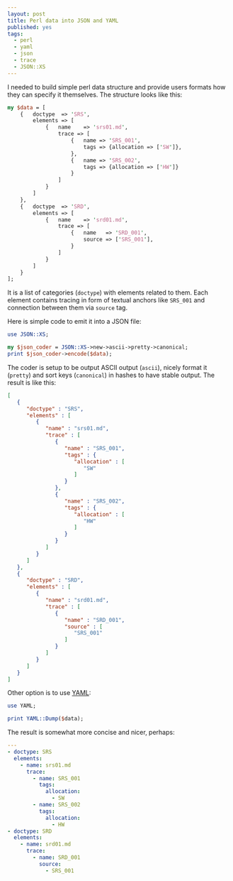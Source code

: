 ```yaml
---
layout: post
title: Perl data into JSON and YAML
published: yes
tags:
  - perl
  - yaml
  - json
  - trace
  - JSON::XS
---
```

I needed to build simple perl data structure and provide users formats how they can specify it themselves. The structure looks like this:

```perl
my $data = [
    {   doctype  => 'SRS',
        elements => [
            {   name    => 'srs01.md',
                trace => [
                    {   name => 'SRS_001',
                        tags => {allocation => ['SW']},
                    },
                    {   name => 'SRS_002',
                        tags => {allocation => ['HW']}
                    }
                ]
            }
        ]
    },
    {   doctype  => 'SRD',
        elements => [
            {   name    => 'srd01.md',
                trace => [
                    {   name   => 'SRD_001',
                        source => ['SRS_001'],
                    }
                ]
            }
        ]
    }
];
```

It is a list of categories (`doctype`) with elements related to them. Each element contains tracing in form of textual anchors like `SRS_001` and connection between them via `source` tag.

Here is simple code to emit it into a JSON file:

```perl
use JSON::XS;

my $json_coder = JSON::XS->new->ascii->pretty->canonical;
print $json_coder->encode($data);
```

The coder is setup to be output ASCII output (`ascii`), nicely format it (`pretty`) and sort keys (`canonical`) in hashes to have stable output. The result is like this:

```json
[
   {
      "doctype" : "SRS",
      "elements" : [
         {
            "name" : "srs01.md",
            "trace" : [
               {
                  "name" : "SRS_001",
                  "tags" : {
                     "allocation" : [
                        "SW"
                     ]
                  }
               },
               {
                  "name" : "SRS_002",
                  "tags" : {
                     "allocation" : [
                        "HW"
                     ]
                  }
               }
            ]
         }
      ]
   },
   {
      "doctype" : "SRD",
      "elements" : [
         {
            "name" : "srd01.md",
            "trace" : [
               {
                  "name" : "SRD_001",
                  "source" : [
                     "SRS_001"
                  ]
               }
            ]
         }
      ]
   }
]
```

Other option is to use [YAML][1]:

```perl
use YAML;

print YAML::Dump($data);
```

The result is somewhat more concise and nicer, perhaps:

```yaml
---
- doctype: SRS
  elements:
    - name: srs01.md
      trace:
        - name: SRS_001
          tags:
            allocation:
              - SW
        - name: SRS_002
          tags:
            allocation:
              - HW
- doctype: SRD
  elements:
    - name: srd01.md
      trace:
        - name: SRD_001
          source:
            - SRS_001
```

[1]: https://yaml.org/
